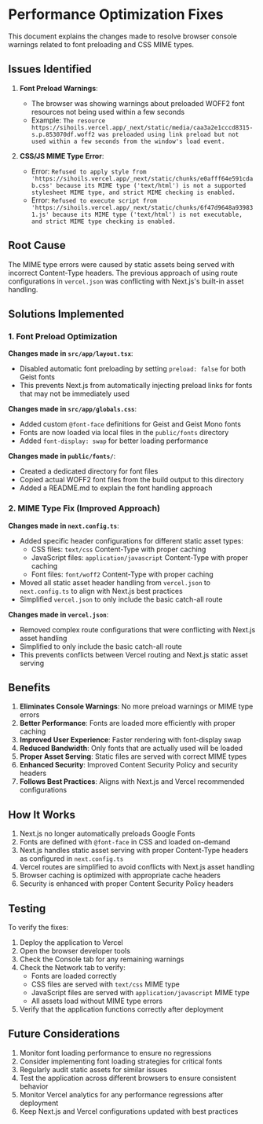 # Performance Optimization Fixes

This document explains the changes made to resolve browser console warnings related to font preloading and CSS MIME types.

## Issues Identified

1. **Font Preload Warnings**: 
   - The browser was showing warnings about preloaded WOFF2 font resources not being used within a few seconds
   - Example: `The resource https://sihoils.vercel.app/_next/static/media/caa3a2e1cccd8315-s.p.853070df.woff2 was preloaded using link preload but not used within a few seconds from the window's load event.`

2. **CSS/JS MIME Type Error**:
   - Error: `Refused to apply style from 'https://sihoils.vercel.app/_next/static/chunks/e0afff64e591cdab.css' because its MIME type ('text/html') is not a supported stylesheet MIME type, and strict MIME checking is enabled.`
   - Error: `Refused to execute script from 'https://sihoils.vercel.app/_next/static/chunks/6f47d9648a939831.js' because its MIME type ('text/html') is not executable, and strict MIME type checking is enabled.`

## Root Cause

The MIME type errors were caused by static assets being served with incorrect Content-Type headers. The previous approach of using route configurations in `vercel.json` was conflicting with Next.js's built-in asset handling.

## Solutions Implemented

### 1. Font Preload Optimization

**Changes made in `src/app/layout.tsx`**:
- Disabled automatic font preloading by setting `preload: false` for both Geist fonts
- This prevents Next.js from automatically injecting preload links for fonts that may not be immediately used

**Changes made in `src/app/globals.css`**:
- Added custom `@font-face` definitions for Geist and Geist Mono fonts
- Fonts are now loaded via local files in the `public/fonts` directory
- Added `font-display: swap` for better loading performance

**Changes made in `public/fonts/`**:
- Created a dedicated directory for font files
- Copied actual WOFF2 font files from the build output to this directory
- Added a README.md to explain the font handling approach

### 2. MIME Type Fix (Improved Approach)

**Changes made in `next.config.ts`**:
- Added specific header configurations for different static asset types:
  - CSS files: `text/css` Content-Type with proper caching
  - JavaScript files: `application/javascript` Content-Type with proper caching
  - Font files: `font/woff2` Content-Type with proper caching
- Moved all static asset header handling from `vercel.json` to `next.config.ts` to align with Next.js best practices
- Simplified `vercel.json` to only include the basic catch-all route

**Changes made in `vercel.json`**:
- Removed complex route configurations that were conflicting with Next.js asset handling
- Simplified to only include the basic catch-all route
- This prevents conflicts between Vercel routing and Next.js static asset serving

## Benefits

1. **Eliminates Console Warnings**: No more preload warnings or MIME type errors
2. **Better Performance**: Fonts are loaded more efficiently with proper caching
3. **Improved User Experience**: Faster rendering with font-display swap
4. **Reduced Bandwidth**: Only fonts that are actually used will be loaded
5. **Proper Asset Serving**: Static files are served with correct MIME types
6. **Enhanced Security**: Improved Content Security Policy and security headers
7. **Follows Best Practices**: Aligns with Next.js and Vercel recommended configurations

## How It Works

1. Next.js no longer automatically preloads Google Fonts
2. Fonts are defined with `@font-face` in CSS and loaded on-demand
3. Next.js handles static asset serving with proper Content-Type headers as configured in `next.config.ts`
4. Vercel routes are simplified to avoid conflicts with Next.js asset handling
5. Browser caching is optimized with appropriate cache headers
6. Security is enhanced with proper Content Security Policy headers

## Testing

To verify the fixes:
1. Deploy the application to Vercel
2. Open the browser developer tools
3. Check the Console tab for any remaining warnings
4. Check the Network tab to verify:
   - Fonts are loaded correctly
   - CSS files are served with `text/css` MIME type
   - JavaScript files are served with `application/javascript` MIME type
   - All assets load without MIME type errors
5. Verify that the application functions correctly after deployment

## Future Considerations

1. Monitor font loading performance to ensure no regressions
2. Consider implementing font loading strategies for critical fonts
3. Regularly audit static assets for similar issues
4. Test the application across different browsers to ensure consistent behavior
5. Monitor Vercel analytics for any performance regressions after deployment
6. Keep Next.js and Vercel configurations updated with best practices